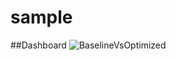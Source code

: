 # sample

##Dashboard
![BaselineVsOptimized](https://user-images.githubusercontent.com/79966817/136270980-831deb75-1cd1-44b6-ad99-33292e40fb48.png)

